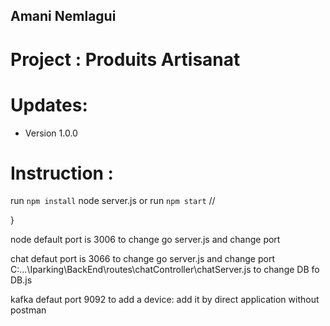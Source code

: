 ## Amani Nemlagui
# Project : Produits Artisanat

# Updates:
- Version 1.0.0

# Instruction :

 run `npm install`
node server.js or  run `npm start` // 
    
	
	
}

node default port  is 3006 to change  go server.js and change port 

chat defaut port is 3066  to change  go server.js and change port C:\...\Iparking\BackEnd\routes\chatController\chatServer.js
  to change DB fo DB.js

kafka defaut port 9092
to add a device: add it by direct application without postman






